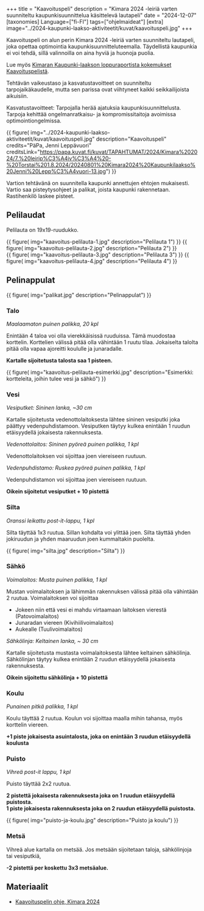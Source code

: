 +++
title = "Kaavoituspeli"
description = "Kimara 2024 -leiriä varten suunniteltu kaupunkisuunnittelua käsittelevä lautapeli"
date = "2024-12-07"
[taxonomies]
Language=["fi-FI"]
tags=["ohjelmaideat"]
[extra]
image="../2024-kaupunki-laakso-aktiviteetit/kuvat/kaavoituspeli.jpg"
+++

Kaavoituspeli on alun perin Kimara 2024 -leiriä varten suunniteltu lautapeli, joka opettaa optimointia kaupunkisuunnitteluteemalla. Täydellistä kaupunkia ei voi tehdä, sillä valinnoilla on aina hyviä ja huonoja puolia. 

Lue myös [Kimaran Kaupunki-laakson loppuraportista kokemukset Kaavoituspelistä](@/text/scouts/2024-kaupunki-laakso-aktiviteetit/index.md#4-kaavoituspeli).

Tehtävän vaikeustaso ja kasvatustavoitteet on suunniteltu tarpojaikäkaudelle, mutta sen parissa ovat viihtyneet kaikki seikkailijoista aikuisiin.

Kasvatustavoitteet: Tarpojalla herää ajatuksia kaupunkisuunnittelusta. Tarpoja kehittää ongelmanratkaisu- ja kompromissitaitoja avoimissa optimointiongelmissa.

{{
    figure(
        img="../2024-kaupunki-laakso-aktiviteetit/kuvat/kaavoituspeli.jpg"
        description="Kaavoituspeli"
        credits="PäPa, Jenni Leppävuori"
        creditsLink="https://papa.kuvat.fi/kuvat/TAPAHTUMAT/2024/Kimara%202024/7.%20leirip%C3%A4iv%C3%A4%20-%20Torstai%201.8.2024/20240801%20Kimara2024%20Kaupunkilaakso%20Jenni%20Lepp%C3%A4vuori-13.jpg")
}}

Vartion tehtävänä on suunnitella kaupunki annettujen ehtojen mukaisesti. Vartio saa pisteytysohjeet ja
palikat, joista kaupunki rakennetaan.
Rastihenkilö laskee pisteet.

## Pelilaudat

Pelilauta on 19x19-ruudukko.

<div class="sideBySide">
{{
    figure(
        img="kaavoitus-pelilauta-1.jpg"
        description="Pelilauta 1")
}}
{{
    figure(
        img="kaavoitus-pelilauta-2.jpg"
        description="Pelilauta 2")
}}
</div>
<div class="sideBySide">
{{
    figure(
        img="kaavoitus-pelilauta-3.jpg"
        description="Pelilauta 3")
}}
{{
    figure(
        img="kaavoitus-pelilauta-4.jpg"
        description="Pelilauta 4")
}}
</div>

## Pelinappulat

{{
    figure(
        img="palikat.jpg"
        description="Pelinappulat")
}}

### Talo

*Maalaamaton puinen palikka, 20 kpl*

Enintään 4 taloa voi olla vierekkäisissä ruuduissa. Tämä
muodostaa korttelin. Korttelien välissä pitää olla vähintään 1 ruutu tilaa.
Jokaiselta talolta pitää olla vapaa ajoreitti koululle ja junaradalle.

**Kartalle sijoitetusta talosta saa 1 pisteen.**

{{
    figure(
        img="kaavoitus-pelilauta-esimerkki.jpg"
        description="Esimerkki: kortteleita, joihin tulee vesi ja sähkö")
}}

### Vesi

*Vesiputket: Sininen lanka, ~30 cm*

Kartalle sijoitetusta vedenottolaitoksesta lähtee sininen vesiputki joka päättyy
vedenpuhdistamoon. Vesiputken täytyy kulkea enintään 1 ruudun etäisyydellä jokaisesta
rakennuksesta.

*Vedenottolaitos: Sininen pyöreä puinen palikka, 1 kpl*

Vedenottolaitoksen voi sijoittaa joen viereiseen ruutuun.

*Vedenpuhdistamo: Ruskea pyöreä puinen palikka, 1 kpl*

Vedenpuhdistamon voi sijoittaa joen viereiseen ruutuun.

**Oikein sijoitetut vesiputket + 10 pistettä**

### Silta

*Oranssi leikattu post-it-lappu, 1 kpl*

Silta täyttää 1x3 ruutua.
Sillan kohdalta voi ylittää joen. Silta täyttää yhden jokiruudun ja yhden maaruudun joen
kummaltakin puolelta.

{{
    figure(
        img="silta.jpg"
        description="Silta")
}}

### Sähkö

*Voimalaitos: Musta puinen palikka, 1 kpl*

Mustan voimalaitoksen ja lähimmän rakennuksen välissä pitää olla vähintään 2 ruutua.
Voimalaitoksen voi sijoittaa
- Jokeen niin että vesi ei mahdu virtaamaan laitoksen vierestä (Patovoimalaitos)
- Junaradan viereen (Kivihiilivoimalaitos)
- Aukealle (Tuulivoimalaitos)

*Sähkölinja: Keltainen lanka, ~ 30 cm*

Kartalle sijoitetusta mustasta voimalaitoksesta lähtee keltainen sähkölinja. Sähkölinjan täytyy
kulkea enintään 2 ruudun etäisyydellä jokaisesta rakennuksesta.

**Oikein sijoitettu sähkölinja + 10 pistettä**

### Koulu

*Punainen pitkä palikka, 1 kpl*

Koulu täyttää 2 ruutua. Koulun voi sijoittaa maalla mihin tahansa, myös korttelin viereen.

**+1 piste jokaisesta asuintalosta, joka on enintään 3 ruudun etäisyydellä koulusta**

### Puisto

*Vihreä post-it lappu, 1 kpl*

Puisto täyttää 2x2 ruutua.

**2 pistettä jokaisesta rakennuksesta joka on 1 ruudun etäisyydellä puistosta.**\
**1 piste jokaisesta rakennuksesta joka on 2 ruudun etäisyydellä puistosta.**

{{
    figure(
        img="puisto-ja-koulu.jpg"
        description="Puisto ja koulu")
}}

### Metsä
Vihreä alue kartalla on metsää. Jos metsään sijoitetaan taloja, sähkölinjoja tai vesiputkiä, 

**-2 pistettä per koskettu 3x3 metsäalue.**

## Materiaalit

- [Kaavoituspelin ohje, Kimara 2024](kaavoituspeli-ohje-kimara.pdf)